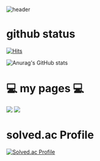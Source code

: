 ![header](https://capsule-render.vercel.app/api?type=waving&color=timeGradient&text=Welcome%20to%20my%20GitHub%20🔭📫&animation=twinkling&fontSize=35&fontAlignY=40&fontAlign=70&height=250)
# github status 

[![Hits](https://hits.seeyoufarm.com/api/count/incr/badge.svg?url=https%3A%2F%2Fgithub.com%2Famm0124&count_bg=%23030303&title_bg=%233CC0B2&icon=github.svg&icon_color=%231F1595&title=Github&edge_flat=false)](https://hits.seeyoufarm.com)

![Anurag's GitHub stats](https://github-readme-stats.vercel.app/api?username=amm0124&hide=contribs,prs&show_icons=true&theme=)


# 💻 my pages 💻

<img src="https://img.shields.io/badge/naverBlog💻-03C75A?style=for-the-badge&logo=Naver&logoColor=white"> <img src="https://img.shields.io/badge/githubPages💻-222222?style=for-the-badge&logo=githubpages&logoColor=white">

# solved.ac Profile  

[![Solved.ac Profile](http://mazassumnida.wtf/api/v2/generate_badge?boj=amm0124)](https://solved.ac/amm0124/) 
<!--
## Introduce 
[![GitHub Streak](https://streak-stats.demolab.com?user=amm0124&theme=dark&locale=ko)](https://git.io/streak-stats)











<div align="center">



[![Solved.ac Profile](http://mazassumnida.wtf/api/v2/generate_badge?boj=amm0124)](https://solved.ac/amm0124/) 


</div>

<!-- <a href="버튼을 눌렀을 때 이동할 링크" target="_blank"><img src="https://img.shields.io/badge/뱃지레이블-배경색?style=뱃지모양&logo=로고&logoColor=로고색상"/></a>>


**amm0124/amm0124** is a ✨ _special_ ✨ repository because its `README.md` (this file) appears on your GitHub profile.

![Anurag's GitHub stats](https://github-readme-stats.vercel.app/api?username=amm0124&show_icons=true&theme=radical)
[![Anurag's GitHub stats](https://github-readme-stats.vercel.app/api?username=amm0124)](https://github.com/anuraghazra/github-readme-stats)
Here are some ideas to get you started:

- 🔭 I’m currently working on ...
- 🌱 I’m currently learning ...
- 👯 I’m looking to collaborate on ...
- 🤔 I’m looking for help with ...
- 💬 Ask me about ...
- 📫 How to reach me: ...
- 😄 Pronouns: ...
- ⚡ Fun fact: ...
-->
